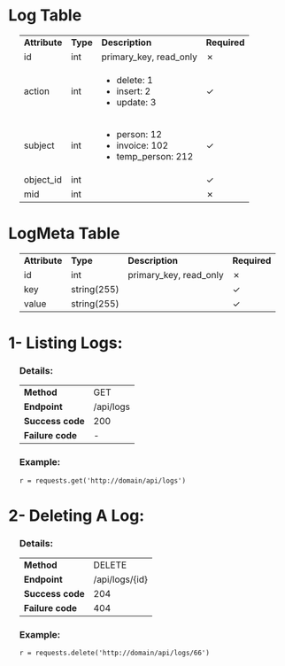 <h1>Log Table</h1><div style="margin-left:20px;">
<table>
    <tr>
        <td><strong>Attribute</strong</td>
        <td><strong>Type</strong</td>
        <td><strong>Description</strong</td>
        <td><strong>Required</strong</td>
    </tr>
    <tr>
        <td>id</td>
        <td>int</td>
        <td>primary_key, read_only</td>
        <td>✗</td>
    </tr>
    <tr>
        <td>action</td>
        <td>int</td>
        <td>
            <ul>
                <li>delete: 1</li>
                <li>insert: 2</li>
                <li>update: 3</li>
            </ul>
        </td>
        <td>✓</td>
    </tr>
    <tr>
        <td>subject</td>
        <td>int</td>
        <td>
            <ul>
                <li>person: 12</li>
                <li>invoice: 102</li>
                <li>temp_person: 212</li>
            </ul>
        </td>
        <td>✓</td>
    </tr>
    <tr>
        <td>object_id</td>
        <td>int</td>
        <td></td>
        <td>✓</td>
    </tr>
    <tr>
        <td>mid</td>
        <td>int</td>
        <td></td>
        <td>✗</td>
    </tr>
</table>
</div>


<h1>LogMeta Table</h1><div style="margin-left:20px;">
<table>
    <tr>
        <td><strong>Attribute</strong</td>
        <td><strong>Type</strong</td>
        <td><strong>Description</strong</td>
        <td><strong>Required</strong</td>
    </tr>
    <tr>
        <td>id</td>
        <td>int</td>
        <td>primary_key, read_only</td>
        <td>✗</td>
    </tr>
    <tr>
        <td>key</td>
        <td>string(255)</td>
        <td></td>
        <td>✓</td>
    </tr>
    <tr>
        <td>value</td>
        <td>string(255)</td>
        <td></td>
        <td>✓</td>
    </tr>
</table>
</div>


<div>
<h1>1- Listing Logs:</h1><div style="margin-left:20px;">
<h3>Details:</h3>
    <table>
        <tr>
            <td><strong>Method</strong></td>
            <td>GET</td>
        </tr>
        <tr>
            <td><strong>Endpoint</strong></td>
            <td>/api/logs</td>
        </tr>
        <tr>
            <td><strong>Success code</strong></td>
            <td>200</td>
        </tr>
        <tr>
            <td><strong>Failure code</strong></td>
            <td>-</td>
        </tr>
    </table>
    <h3>Example:</h3>

<pre><code>r = requests.get('http://domain/api/logs')</code></pre>
</div></div>


<div>
<h1> 2- Deleting A Log:</h1><div style="margin-left:20px;">
<h3>Details:</h3>
    <table>
        <tr>
            <td><strong>Method</strong></td>
            <td>DELETE</td>
        </tr>
        <tr>
            <td><strong>Endpoint</strong></td>
            <td>/api/logs/{id}</td>
        </tr>
        <tr>
            <td><strong>Success code</strong></td>
            <td>204</td>
        </tr>
        <tr>
            <td><strong>Failure code</strong></td>
            <td>404</td>
        </tr>
    </table>
    <h3>Example:</h3>

<pre><code>r = requests.delete('http://domain/api/logs/66')</code></pre>
</div></div>
